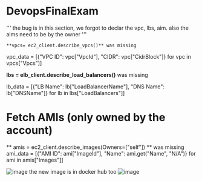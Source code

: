 # DevopsFinalExam
  '''
   the bug is in this section, we forgot to declar the vpc, lbs, aim.
   also the aims need to be by the owner
   '''

    
    **vpcs= ec2_client.describe_vpcs()** was missing

   vpc_data = [{"VPC ID": vpc["VpcId"], "CIDR": vpc["CidrBlock"]} for vpc in vpcs["Vpcs"]]
  
  
   **lbs = elb_client.describe_load_balancers()** was missing

   lb_data = [{"LB Name": lb["LoadBalancerName"], "DNS Name": lb["DNSName"]} for lb in lbs["LoadBalancers"]]
  
   # Fetch AMIs (only owned by the account)
  ** amis = ec2_client.describe_images(Owners=["self"])  ** was missing
   ami_data = [{"AMI ID": ami["ImageId"], "Name": ami.get("Name", "N/A")} for ami in amis["Images"]]

   
   ![image](https://github.com/user-attachments/assets/0f0e070a-b4d9-43d2-adba-9fdfa30cf20a)
   the new image is in docker hub too
   ![image](https://github.com/user-attachments/assets/e0523eb1-d9c2-48ea-aec2-144f2d983709)


  


    
